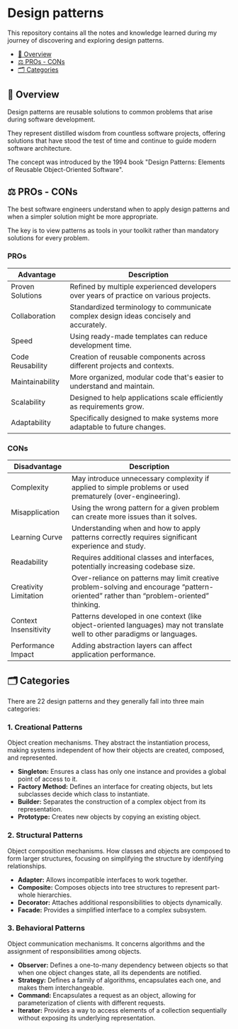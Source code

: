 # Design patterns
This repository contains all the notes and knowledge learned during my journey of discovering and exploring design patterns.

- [👋 Overview](#-overview)
- [⚖️ PROs - CONs](#️-pros---cons)
- [🗂️ Categories](#️-categories)

## 👋 Overview
Design patterns are reusable solutions to common problems that arise during software development.

They represent distilled wisdom from countless software projects, offering solutions that have stood the test of time and continue to guide modern software architecture.

The concept was introduced by the 1994 book "Design Patterns: Elements of Reusable Object-Oriented Software".

## ⚖️ PROs - CONs
The best software engineers understand when to apply design patterns and when a simpler solution might be more appropriate.

The key is to view patterns as tools in your toolkit rather than mandatory solutions for every problem.

### PROs
| Advantage              | Description                                                                                   |
|------------------------|-----------------------------------------------------------------------------------------------|
| Proven Solutions       | Refined by multiple experienced developers over years of practice on various projects.        |
| Collaboration          | Standardized terminology to communicate complex design ideas concisely and accurately.         |
| Speed                  | Using ready-made templates can reduce development time.                                       |
| Code Reusability       | Creation of reusable components across different projects and contexts.                        |
| Maintainability        | More organized, modular code that's easier to understand and maintain.                         |
| Scalability            | Designed to help applications scale efficiently as requirements grow.                          |
| Adaptability           | Specifically designed to make systems more adaptable to future changes.                       |

### CONs
| Disadvantage               | Description                                                                                                               |
|----------------------------|---------------------------------------------------------------------------------------------------------------------------|
| Complexity                 | May introduce unnecessary complexity if applied to simple problems or used prematurely (over-engineering).               |
| Misapplication             | Using the wrong pattern for a given problem can create more issues than it solves.                                       |
| Learning Curve             | Understanding when and how to apply patterns correctly requires significant experience and study.                        |
| Readability                | Requires additional classes and interfaces, potentially increasing codebase size.                                        |
| Creativity Limitation      | Over-reliance on patterns may limit creative problem-solving and encourage “pattern-oriented” rather than “problem-oriented” thinking. |
| Context Insensitivity      | Patterns developed in one context (like object-oriented languages) may not translate well to other paradigms or languages.|
| Performance Impact         | Adding abstraction layers can affect application performance.                                                             |

## 🗂️ Categories
There are 22 design patterns and they generally fall into three main categories:

### 1. Creational Patterns
Object creation mechanisms. They abstract the instantiation process, making systems independent of how their objects are created, composed, and represented.

- **Singleton:** Ensures a class has only one instance and provides a global point of access to it.
- **Factory Method:** Defines an interface for creating objects, but lets subclasses decide which class to instantiate.
- **Builder:** Separates the construction of a complex object from its representation.
- **Prototype:** Creates new objects by copying an existing object.

### 2. Structural Patterns
Object composition mechanisms. How classes and objects are composed to form larger structures, focusing on simplifying the structure by identifying relationships.

- **Adapter:** Allows incompatible interfaces to work together.
- **Composite:** Composes objects into tree structures to represent part-whole hierarchies.
- **Decorator:** Attaches additional responsibilities to objects dynamically.
- **Facade:** Provides a simplified interface to a complex subsystem.

### 3. Behavioral Patterns
Object communication mechanisms. It concerns algorithms and the assignment of responsibilities among objects.

- **Observer:** Defines a one-to-many dependency between objects so that when one object changes state, all its dependents are notified.
- **Strategy:** Defines a family of algorithms, encapsulates each one, and makes them interchangeable.
- **Command:** Encapsulates a request as an object, allowing for parameterization of clients with different requests.
- **Iterator:** Provides a way to access elements of a collection sequentially without exposing its underlying representation.
